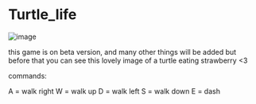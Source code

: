 # Turtle_life
![image](https://github.com/luccaccarmelin/Turtle_life/assets/81098582/f15aab8a-619c-4f82-b29e-709906d369d4)



this game is on beta version, and many other things will be added but before
that you can see this lovely image of a turtle eating strawberry <3

commands:

A = walk right
W = walk up
D = walk left
S = walk down
E = dash
